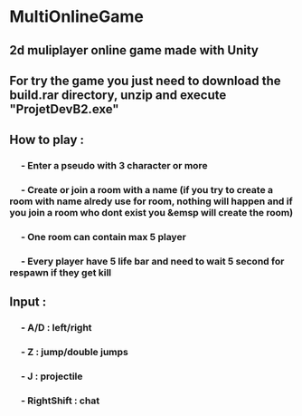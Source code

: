# MultiOnlineGame
## 2d muliplayer online game made with Unity

## For try the game you just need to download the build.rar directory, unzip and execute "ProjetDevB2.exe"

## How to play : 
### &emsp; - Enter a pseudo with 3 character or more
### &emsp; - Create or join a room with a name (if you try to create a room with name alredy use for room, nothing will happen and if you join a room who dont exist you &emsp will create the room)
### &emsp; - One room can contain max 5 player
### &emsp; - Every player have 5 life bar and need to wait 5 second for respawn if they get kill 

## Input :
### &emsp; - A/D : left/right
### &emsp; - Z : jump/double jumps
### &emsp; - J : projectile
### &emsp; - RightShift : chat
